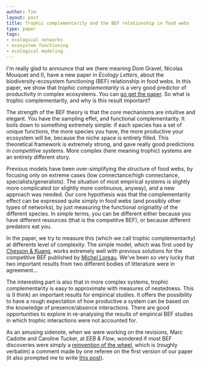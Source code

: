 ```yaml
---
author: Tim
layout: post
title: Trophic complementarity and the BEF relationship in food webs
type: paper
tags:
- ecological networks
- ecosystem functioning
- ecological modeling
---
```


I'm really glad to announce that we (here meaning Dom Gravel, Nicolas Mouquet
and I), have a new paper in *Ecology Letters*, about the biodiversity-ecosystem
functioning (BEF) relationship in food webs. In this paper, we show that
*trophic complementarity* is a very good predictor of productivity in complex
ecosystems. You can [go get the paper](http://onlinelibrary.wiley.com/doi/10.1111/ele.12118/abstract).
So what is trophic complementarity, and why is this result
important?

The strength of the BEF theory is that the core mechanisms are intuitive and
elegant. You have the sampling effet, and functional complementarity. It boils
down to something extremely simple: if each species has a set of unique
functions, the more species you have, the more productive your ecosystem will
be, because the niche space is entirely filled. This theoretical framework is
extremely strong, and gave really good predictions in *competitive* systems.
More complex (here meaning trophic) systems are an entirely different story.

Previous models have been over-simplifying the structure of food webs, by
focusing only on extreme cases (low connectance/high connectance,
specialists/generalists). The situation of most empirical systems is
slightly more complicated (or slightly more continuous, anyway), and a new
approach was needed. Our core hypothesis was that the complementarity effect can
be expressed quite simply in food webs (and possibly other types of networks),
by just measuring the functional originality of the different species. In
simple terms, you can be different either because you have different
resources (that is the competitve BEF), or because different predators eat
you.

In the paper, we try to measure this (which we call trophic complementarity) at differents level of complexity. The simple model, which was first used by [Chesson & Kuang](http://www.nature.com/nature/journal/v456/n7219/full/nature07248.html), works extremely well with previous solutions for the competitive BEF published by [Michel Loreau](http://onlinelibrary.wiley.com/doi/10.1111/j.0030-1299.2004.12685.x/full). We've been *so* very lucky that two important results from two different bodies of litterature were in agreement...

The interesting part is also that in more complex systems, trophic complementarity is easy to approximate with measures of nestedness. This is (I think) an important results for empirical studies. It offers the possibility to have a rough expectation of how productive a system can be based on the knowledge of presence/absence interactions. There are good opportunities to explore in re-analysing the results of empirical BEF studies in which trophic interactions were not accounted for.

As an amusing sidenote, when we were working on the revisions, Marc Cadotte and Caroline Tucker, at *EEB & Flow*, wondered if most BEF discoveries were simply a [reinvention of the wheel](http://evol-eco.blogspot.ca/2013/01/reinventing-ecological-wheel-why-do-we.html), which is (roughly verbatim) a comment made by one referee on the first version of our paper (it also prompted me to write [this post](http://timotheepoisot.fr/2013/01/28/introductions-reinventing-ecological-wheel/)). 
